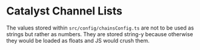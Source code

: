 # Catalyst Channel Lists

The values stored within `src/config/chainsConfig.ts` are not to be used as strings but rather as numbers. They are stored string-y because otherwise they would be loaded as floats and JS would crush them.

